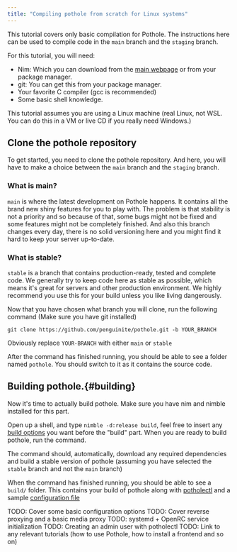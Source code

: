```yaml
---
title: "Compiling pothole from scratch for Linux systems"
---
```


This tutorial covers only basic compilation for Pothole.
The instructions here can be used to compile code in the `main` branch and the `staging` branch.

For this tutorial, you will need:

* Nim: Which you can download from the [main webpage](https://nim-lang.org/) or from your package manager.
* git: You can get this from your package manager.
* Your favorite C compiler (gcc is recommended) 
* Some basic shell knowledge.

This tutorial assumes you are using a Linux machine
(real Linux, not WSL. You can do this in a VM or live CD if you really need Windows.)

## Clone the pothole repository

To get started, you need to clone the pothole repository. And here, you
will have to make a choice between the `main` branch and the `staging`
branch.

### What is main?

`main` is where the latest development on Pothole happens.
It contains all the brand new shiny features for you to play with.
The problem is that stability is not a priority and so because of that,
some bugs might not be fixed and some features might not be completely finished.
And also this branch changes every day, there is no solid versioning here
and you might find it hard to keep your server up-to-date.

### What is stable?

`stable` is a branch that contains production-ready, tested and complete code.
We generally try to keep code here as stable as possible,
which means it's great for servers and other production environment.
We highly recommend you use this for your build unless you like living dangerously.

Now that you have chosen what branch you will clone,
run the following command (Make sure you have git installed)

`git clone https://github.com/penguinite/pothole.git -b YOUR_BRANCH`

Obviously replace `YOUR-BRANCH` with either `main` or `stable`

After the command has finished running, you should be able to see a folder named `pothole`.
You should switch to it as it contains the source code.

## Building pothole.{#building}

Now it's time to actually build pothole.
Make sure you have nim and nimble installed for this part.

Open up a shell, and type `nimble -d:release build`, feel free to insert any [build options](/pothole/build-options/) you want before the "build" part. When you are ready to build pothole, run the command.

The command should, automatically, download any required dependencies and build a stable version of pothole (assuming you have selected the `stable` branch and not the `main` branch)

When the command has finished running, you should be able to see a `build/` folder.
This contains your build of pothole along with [potholectl](/pothole/potholectl/) and a sample [configuration file](/pothole/config-file/)

TODO: Cover some basic configuration options
TODO: Cover reverse proxying and a basic media proxy
TODO: systemd + OpenRC service initialization
TODO: Creating an admin user with potholectl
TODO: Link to any relevant tutorials (how to use Pothole, how to install a frontend and so on)